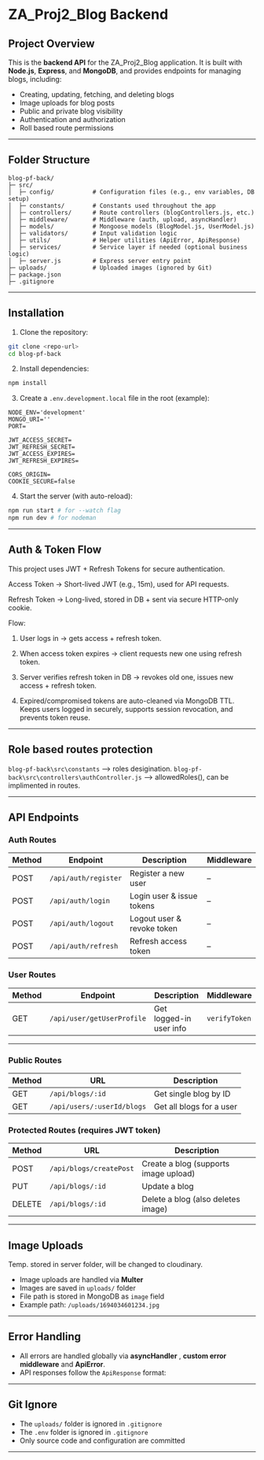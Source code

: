 # ZA\_Proj2\_Blog Backend

## Project Overview

This is the **backend API** for the ZA\_Proj2\_Blog application.
It is built with **Node.js**, **Express**, and **MongoDB**, and provides endpoints for managing blogs, including:

* Creating, updating, fetching, and deleting blogs
* Image uploads for blog posts
* Public and private blog visibility
* Authentication and authorization
* Roll based route permissions

---

## **Folder Structure**

```
blog-pf-back/
├─ src/
│  ├─ config/           # Configuration files (e.g., env variables, DB setup)
│  ├─ constants/        # Constants used throughout the app
│  ├─ controllers/      # Route controllers (blogControllers.js, etc.)
│  ├─ middleware/       # Middleware (auth, upload, asyncHandler)
│  ├─ models/           # Mongoose models (BlogModel.js, UserModel.js)
│  ├─ validators/       # Input validation logic
│  ├─ utils/            # Helper utilities (ApiError, ApiResponse)
│  ├─ services/         # Service layer if needed (optional business logic)
│  ├─ server.js         # Express server entry point
├─ uploads/             # Uploaded images (ignored by Git)
├─ package.json
├─ .gitignore
```

---

## **Installation**

1. Clone the repository:

```bash
git clone <repo-url>
cd blog-pf-back
```

2. Install dependencies:

```bash
npm install
```

3. Create a `.env.development.local` file in the root (example):

```
NODE_ENV='development'
MONGO_URI=''
PORT=

JWT_ACCESS_SECRET=
JWT_REFRESH_SECRET=
JWT_ACCESS_EXPIRES=
JWT_REFRESH_EXPIRES=

CORS_ORIGIN=
COOKIE_SECURE=false
```

4. Start the server (with auto-reload):

```bash
npm run start # for --watch flag
npm run dev # for nodeman
```

---

## Auth & Token Flow

This project uses JWT + Refresh Tokens for secure authentication.

Access Token → Short-lived JWT (e.g., 15m), used for API requests.

Refresh Token → Long-lived, stored in DB + sent via secure HTTP-only cookie.

Flow:

1. User logs in → gets access + refresh token.

2. When access token expires → client requests new one using refresh token.

3. Server verifies refresh token in DB → revokes old one, issues new access + refresh token.

4. Expired/compromised tokens are auto-cleaned via MongoDB TTL.
Keeps users logged in securely, supports session revocation, and prevents token reuse.

---
## Role based routes protection
`blog-pf-back\src\constants` --> roles desigination.
`blog-pf-back\src\controllers\authController.js` --> allowedRoles(), can be implimented in routes.

---

## **API Endpoints**

### **Auth Routes**
| Method | Endpoint    | Description                | Middleware |
| ------ | ----------- | -------------------------- | ---------- |
| POST   | `/api/auth/register` | Register a new user        | –          |
| POST   | `/api/auth/login`    | Login user & issue tokens  | –          |
| POST   | `/api/auth/logout`   | Logout user & revoke token | –          |
| POST   | `/api/auth/refresh`  | Refresh access token       | –          |

### **User Routes**
| Method | Endpoint          | Description             | Middleware   |
| ------ | ----------------- | ----------------------- | ------------ |
| GET    | `/api/user/getUserProfile` | Get logged-in user info | `verifyToken` |

---

### **Public Routes**

| Method | URL                        | Description              |
| ------ | -------------------------- | ------------------------ |
| GET    | `/api/blogs/:id`           | Get single blog by ID    |
| GET    | `/api/users/:userId/blogs` | Get all blogs for a user |

### **Protected Routes** (requires JWT token)

| Method | URL                     | Description                           |
| ------ | ----------------------- | ------------------------------------- |
| POST   | `/api/blogs/createPost` | Create a blog (supports image upload) |
| PUT    | `/api/blogs/:id`        | Update a blog                         |
| DELETE | `/api/blogs/:id`        | Delete a blog (also deletes image)    |

---

## **Image Uploads**
Temp. stored in server folder, will be changed to cloudinary.
* Image uploads are handled via **Multer**
* Images are saved in `uploads/` folder
* File path is stored in MongoDB as `image` field
* Example path: `/uploads/1694034601234.jpg`



---

## **Error Handling**

* All errors are handled globally via **asyncHandler** , **custom error middleware** and **ApiError**.
* API responses follow the `ApiResponse` format:

---

## **Git Ignore**

* The `uploads/` folder is ignored in `.gitignore`
* The `.env` folder is ignored in `.gitignore`
* Only source code and configuration are committed

---


